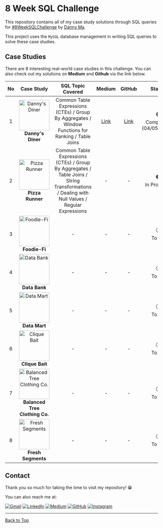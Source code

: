 # 8 Week SQL Challenge

This repository contains all of my case study solutions through SQL queries for [#8WeekSQLChallenge](https://8weeksqlchallenge.com/) by [Danny Ma](https://www.linkedin.com/in/datawithdanny/). 

This project uses the `MySQL` database management in writing SQL queries to solve these case studies.

## Case Studies

There are 8 interesting real-world case studies in this challenge. You can also check out my solutions on **Medium** and **Github** via the link below. 

| No |                                                                                                       Case Study                                                                                                        |                                                               SQL Topic Covered                                                               |                                                Medium                                                 |                                                    GitHub                                                     |                       Status                        |
|:--:|:-----------------------------------------------------------------------------------------------------------------------------------------------------------------------------------------------------------------------:|:---------------------------------------------------------------------------------------------------------------------------------------------:|:-----------------------------------------------------------------------------------------------------:|:-------------------------------------------------------------------------------------------------------------:|:---------------------------------------------------:|
| 1  |              [<img src="https://8weeksqlchallenge.com/images/case-study-designs/1.png" alt="Danny's Diner" width="100" height="100">](https://8weeksqlchallenge.com/case-study-1/) <br/> **Danny's Diner**              |                      Common Table Expressions (CTEs) / Group By Aggregates / Window Functions for Ranking / Table Joins                       | [Link](https://medium.com/@thanakorn.tha/8-week-sql-challenge-dannys-diner-case-study-1-b4ff39d22139) |             [Link](https://github.com/thanakorntha/8-week-sql-challenge/tree/main/1-danny-diner)              |        🟢 <br/> Completed <br/> (04/05/2023)        |
| 2  |               [<img src="https://8weeksqlchallenge.com/images/case-study-designs/2.png" alt="Pizza Runner" width="100" height="100">](https://8weeksqlchallenge.com/case-study-2/) <br/> **Pizza Runner**               | Common Table Expressions (CTEs) / Group By Aggregates / Table Joins / String Transformations / Dealing with Null Values / Regular Expressions |                                          - <!-- [Link]()-->                                           |       - <!-- [Link](https://github.com/thanakorntha/8-week-sql-challenge/tree/main/2-pizza-runner) -->        | 🟠 <br/> In Progress <br/> <!-- (on X May 2023) --> |
| 3  |                  [<img src="https://8weeksqlchallenge.com/images/case-study-designs/3.png" alt="Foodie-Fi" width="100" height="100">](https://8weeksqlchallenge.com/case-study-3/) <br/> **Foodie-Fi**                  |                                                                       -                                                                       |                                          - <!-- [Link]()-->                                           |         - <!-- [Link](https://github.com/thanakorntha/8-week-sql-challenge/tree/main/3-foodie-fi) -->         |    ⚪️ <br/> To Do <br/> <!-- (on X May 2023) -->    |
| 4  |                  [<img src="https://8weeksqlchallenge.com/images/case-study-designs/4.png" alt="Data Bank" width="100" height="100">](https://8weeksqlchallenge.com/case-study-4/) <br/> **Data Bank**                  |                                                                       -                                                                       |                                          - <!-- [Link]()-->                                           |         - <!-- [Link](https://github.com/thanakorntha/8-week-sql-challenge/tree/main/4-data-bank) -->         |    ⚪️ <br/> To Do <br/> <!-- (on X May 2023) -->    |
| 5  |                  [<img src="https://8weeksqlchallenge.com/images/case-study-designs/5.png" alt="Data Mart" width="100" height="100">](https://8weeksqlchallenge.com/case-study-5/) <br/> **Data Mart**                  |                                                                       -                                                                       |                                          - <!-- [Link]()-->                                           |         - <!-- [Link](https://github.com/thanakorntha/8-week-sql-challenge/tree/main/5-data-mart) -->         |    ⚪️ <br/> To Do <br/> <!-- (on X May 2023) -->    |
| 6  |                [<img src="https://8weeksqlchallenge.com/images/case-study-designs/6.png" alt="Clique Bait" width="100" height="100">](https://8weeksqlchallenge.com/case-study-6/) <br/> **Clique Bait**                |                                                                       -                                                                       |                                          - <!-- [Link]() -->                                          |        - <!-- [Link](https://github.com/thanakorntha/8-week-sql-challenge/tree/main/6-clique-bait) -->        |    ⚪️ <br/> To Do <br/> <!-- (on X May 2023) -->    |
| 7  | [<img src="https://8weeksqlchallenge.com/images/case-study-designs/7.png" alt="Balanced Tree Clothing Co." width="100" height="100">](https://8weeksqlchallenge.com/case-study-7/) <br/> **Balanced Tree Clothing Co.** |                                                                       -                                                                       |                                          - <!-- [Link]() -->                                          | - <!-- [Link](https://github.com/thanakorntha/8-week-sql-challenge/tree/main/7-balanced-tree-clothing-co) --> |    ⚪️ <br/> To Do <br/> <!-- (on X May 2023) -->    |
| 8  |             [<img src="https://8weeksqlchallenge.com/images/case-study-designs/8.png" alt="Fresh Segments" width="100" height="100">](https://8weeksqlchallenge.com/case-study-8/) <br/> **Fresh Segments**             |                                                                       -                                                                       |                                          - <!-- [Link]() -->                                          |      - <!-- [Link](https://github.com/thanakorntha/8-week-sql-challenge/tree/main/8-fresh-segments) -->       |    ⚪️ <br/> To Do <br/> <!-- (on X May 2023) -->    |


## Contact

Thank you so much for taking the time to visit my repository! 😁 

You can also reach me at:

[![Gmail](https://img.shields.io/badge/Gmail-D14836?style=for-the-badge&logo=gmail&logoColor=white)](mailto:t.thanakraikiti@gmail.com) [![LinkedIn](https://img.shields.io/badge/LinkedIn-0077B5?style=for-the-badge&logo=linkedin&logoColor=white)](https://www.linkedin.com/in/thanakornthanakraikiti/) [![Medium](https://img.shields.io/badge/Medium-12100E?style=for-the-badge&logo=medium&logoColor=white)](https://medium.com/@thanakorn.tha) [![GitHub](https://img.shields.io/badge/github-%23121011.svg?style=for-the-badge&logo=github&logoColor=white)](https://github.com/thanakorntha) [![Instagram](https://img.shields.io/badge/Instagram-E4405F?style=for-the-badge&logo=instagram&logoColor=white)](https://www.instagram.com/thanakorn.tha/)


---

[Back to Top](#8-week-sql-challenge)